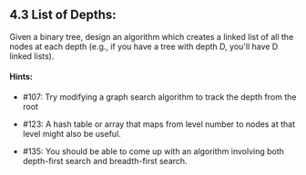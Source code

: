 ## 4.3 List of Depths: 

Given a binary tree, design an algorithm which creates a linked list of all the nodes at each depth (e.g., if you have a tree with depth D, you'll have D linked lists).

#### Hints: 
- #107:
Try modifying a graph search algorithm to track the depth from the root

- #123:
A hash table or array that maps from level number to nodes at that level might also be
useful.

- #135:
You should be able to come up with an algorithm involving both depth-first search and
breadth-first search.
